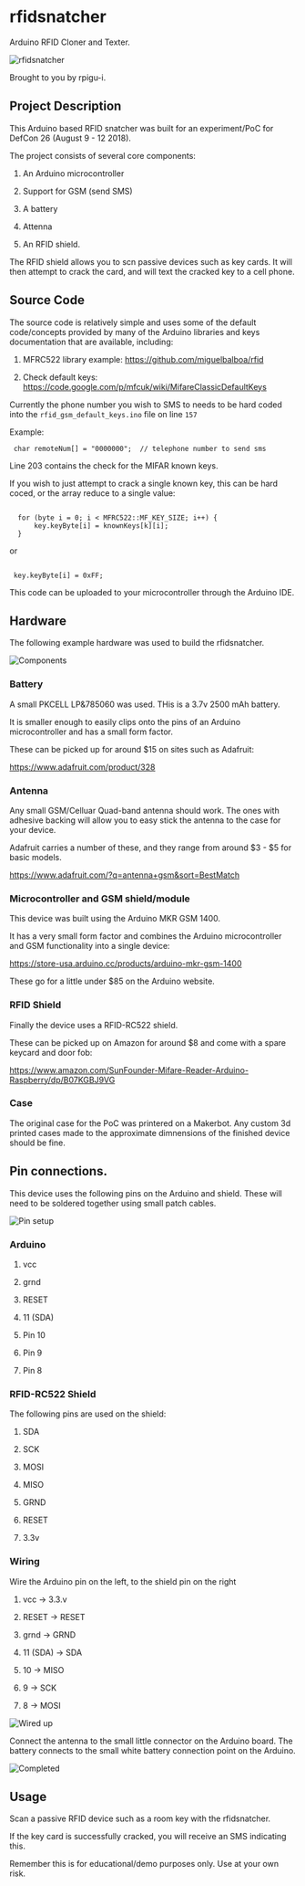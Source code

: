 # rfidsnatcher
Arduino RFID Cloner and Texter.


![rfidsnatcher](./images/complete.png)


Brought to you by rpigu-i.


## Project Description

This Arduino based RFID snatcher was built for an experiment/PoC for DefCon 26 (August 9 - 12 2018).

The project consists of several core components:

1. An Arduino microcontroller

2. Support for GSM (send SMS)

3. A battery 

4. Attenna 

5. An RFID shield.


The RFID shield allows you to scn passive devices such as key cards. It will then attempt to crack the card, and will text the cracked key to a cell phone.


## Source Code

The source code is relatively simple and uses some of the default code/concepts provided by many of the Arduino libraries and keys documentation that are available, including:

1. MFRC522 library example: https://github.com/miguelbalboa/rfid

2. Check default keys: https://code.google.com/p/mfcuk/wiki/MifareClassicDefaultKeys


Currently the phone number you wish to SMS to needs to be hard coded into the `rfid_gsm_default_keys.ino` file on line `157`

Example:

```
 char remoteNum[] = "0000000";  // telephone number to send sms
```


Line 203 contains the check for the MIFAR known keys. 

If you wish to just attempt to crack a single known key, this can be hard coced, or the array reduce to a single value:


```

  for (byte i = 0; i < MFRC522::MF_KEY_SIZE; i++) {
      key.keyByte[i] = knownKeys[k][i];
  }

```

or

```

 key.keyByte[i] = 0xFF;

```

This code can be uploaded to your microcontroller through the Arduino IDE.



## Hardware

The following example hardware was used to build the rfidsnatcher.


![Components](./images/components.png)


### Battery

A small PKCELL LP&785060 was used. THis is a 3.7v 2500 mAh battery.

It is smaller enough to easily clips onto the pins of an Arduino microcontroller and has a small form factor.

These can be picked up for around $15 on sites such as Adafruit:

https://www.adafruit.com/product/328


### Antenna 


Any small GSM/Celluar Quad-band antenna should work. The ones with adhesive backing will allow you to easy stick the antenna to the case for your device.

Adafruit carries a number of these, and they range from around $3 - $5 for basic models.

https://www.adafruit.com/?q=antenna+gsm&sort=BestMatch



### Microcontroller and GSM shield/module

This device was built using the Arduino MKR GSM 1400.


It has a very small form factor and combines the Arduino microcontroller and GSM functionality into a single device:

https://store-usa.arduino.cc/products/arduino-mkr-gsm-1400

These go for a little under $85 on the Arduino website.


### RFID Shield

Finally the device uses a RFID-RC522 shield.

These can be picked up on Amazon for around $8 and come with a spare keycard and door fob:

https://www.amazon.com/SunFounder-Mifare-Reader-Arduino-Raspberry/dp/B07KGBJ9VG



### Case

The original case for the PoC was printered on a Makerbot. Any custom 3d printed cases made to the approximate dimnensions of the finished device should be fine.



## Pin connections.

This device uses the following pins on the Arduino and shield. These will need to be soldered together using small patch cables.


![Pin setup](./images/breadboard_setup.png)


### Arduino

1. vcc

2. grnd

3. RESET

4. 11 (SDA)

5. Pin 10

6. Pin 9

7. Pin 8 


### RFID-RC522 Shield


The following pins are used on the shield:


1. SDA

2. SCK

3. MOSI

4. MISO

5. GRND

6. RESET

7. 3.3v



### Wiring


Wire the Arduino pin on the left, to the shield pin on the right

1. vcc -> 3.3.v

2. RESET -> RESET

3. grnd -> GRND

4. 11 (SDA) -> SDA

5. 10 -> MISO

6. 9 -> SCK

7. 8 -> MOSI 



![Wired up](./images/wired.png)


Connect the antenna to the small little connector on the Arduino board. The battery connects to the small white battery connection point on the Arduino.



![Completed](./images/complete.png)


## Usage

Scan a passive RFID device such as a room key with the rfidsnatcher. 

If the key card is successfully cracked, you will receive an SMS indicating this.

Remember this is for educational/demo purposes only. Use at your own risk. 

